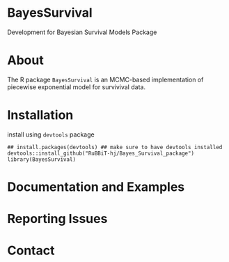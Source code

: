 # BayesSurvival
Development for Bayesian Survival Models Package

# About
The R package `BayesSurvival` is an MCMC-based implementation of piecewise exponential model for survivival data.

# Installation
install using `devtools` package
```
## install.packages(devtools) ## make sure to have devtools installed 
devtools::install_github("RuBBiT-hj/Bayes_Survival_package")
library(BayesSurvival)
```

# Documentation and Examples

# Reporting Issues

# Contact
